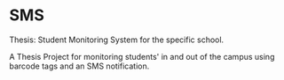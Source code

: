 # SMS
Thesis: Student Monitoring System for the specific school.



A Thesis Project for monitoring students' in and out of the campus using barcode tags and an SMS notification.

